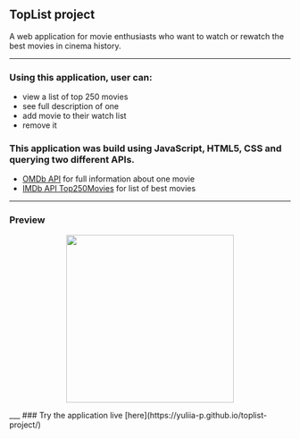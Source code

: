 ## TopList project
A web application for movie enthusiasts who want to watch or rewatch the best movies in cinema history.
___

### Using this application, user can:
- view a list of top 250 movies
- see full description of one
- add movie to their watch list
- remove it

### This application was build using JavaScript, HTML5, CSS and querying two different APIs.
- [OMDb API](https://www.omdbapi.com/) for full information about one movie
- [IMDb API Top250Movies](https://imdb-api.com/) for list of best movies
___
 
### Preview 
<p align="middle">
  <img src="Preview.gif" width="300">
</p>
___
### Try the application live [here](https://yuliia-p.github.io/toplist-project/)
